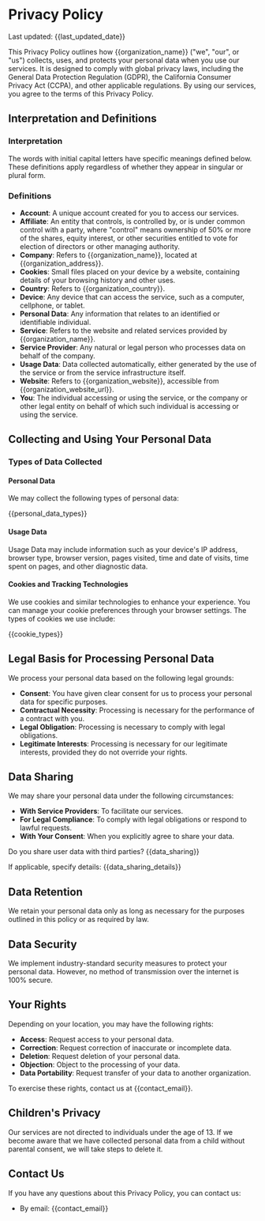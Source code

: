 # Privacy Policy

Last updated: {{last_updated_date}}

This Privacy Policy outlines how {{organization_name}} ("we", "our", or "us") collects, uses, and protects your personal data when you use our services. It is designed to comply with global privacy laws, including the General Data Protection Regulation (GDPR), the California Consumer Privacy Act (CCPA), and other applicable regulations. By using our services, you agree to the terms of this Privacy Policy.

## Interpretation and Definitions

### Interpretation

The words with initial capital letters have specific meanings defined below. These definitions apply regardless of whether they appear in singular or plural form.

### Definitions

- **Account**: A unique account created for you to access our services.
- **Affiliate**: An entity that controls, is controlled by, or is under common control with a party, where "control" means ownership of 50% or more of the shares, equity interest, or other securities entitled to vote for election of directors or other managing authority.
- **Company**: Refers to {{organization_name}}, located at {{organization_address}}.
- **Cookies**: Small files placed on your device by a website, containing details of your browsing history and other uses.
- **Country**: Refers to {{organization_country}}.
- **Device**: Any device that can access the service, such as a computer, cellphone, or tablet.
- **Personal Data**: Any information that relates to an identified or identifiable individual.
- **Service**: Refers to the website and related services provided by {{organization_name}}.
- **Service Provider**: Any natural or legal person who processes data on behalf of the company.
- **Usage Data**: Data collected automatically, either generated by the use of the service or from the service infrastructure itself.
- **Website**: Refers to {{organization_website}}, accessible from {{organization_website_url}}.
- **You**: The individual accessing or using the service, or the company or other legal entity on behalf of which such individual is accessing or using the service.

## Collecting and Using Your Personal Data

### Types of Data Collected

#### Personal Data

We may collect the following types of personal data:

{{personal_data_types}}

#### Usage Data

Usage Data may include information such as your device's IP address, browser type, browser version, pages visited, time and date of visits, time spent on pages, and other diagnostic data.

#### Cookies and Tracking Technologies

We use cookies and similar technologies to enhance your experience. You can manage your cookie preferences through your browser settings. The types of cookies we use include:

{{cookie_types}}

## Legal Basis for Processing Personal Data

We process your personal data based on the following legal grounds:

- **Consent**: You have given clear consent for us to process your personal data for specific purposes.
- **Contractual Necessity**: Processing is necessary for the performance of a contract with you.
- **Legal Obligation**: Processing is necessary to comply with legal obligations.
- **Legitimate Interests**: Processing is necessary for our legitimate interests, provided they do not override your rights.

## Data Sharing

We may share your personal data under the following circumstances:

- **With Service Providers**: To facilitate our services.
- **For Legal Compliance**: To comply with legal obligations or respond to lawful requests.
- **With Your Consent**: When you explicitly agree to share your data.

Do you share user data with third parties? {{data_sharing}}

If applicable, specify details: {{data_sharing_details}}

## Data Retention

We retain your personal data only as long as necessary for the purposes outlined in this policy or as required by law.

## Data Security

We implement industry-standard security measures to protect your personal data. However, no method of transmission over the internet is 100% secure.

## Your Rights

Depending on your location, you may have the following rights:

- **Access**: Request access to your personal data.
- **Correction**: Request correction of inaccurate or incomplete data.
- **Deletion**: Request deletion of your personal data.
- **Objection**: Object to the processing of your data.
- **Data Portability**: Request transfer of your data to another organization.

To exercise these rights, contact us at {{contact_email}}.

## Children's Privacy

Our services are not directed to individuals under the age of 13. If we become aware that we have collected personal data from a child without parental consent, we will take steps to delete it.

## Contact Us

If you have any questions about this Privacy Policy, you can contact us:

- By email: {{contact_email}}